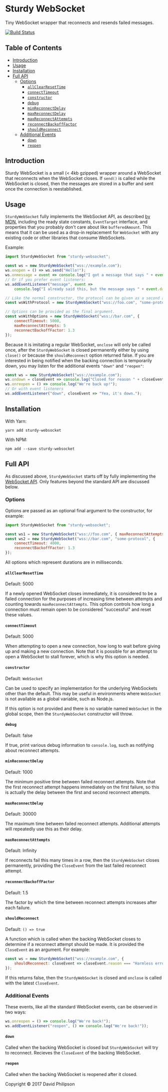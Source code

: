 # Sturdy WebSocket

Tiny WebSocket wrapper that reconnects and resends failed messages.

[![Build
Status](https://travis-ci.org/dphilipson/sturdy-websocket.svg?branch=master)](https://travis-ci.org/dphilipson/sturdy-websocket)

## Table of Contents

<!-- toc -->

- [Introduction](#introduction)
- [Usage](#usage)
- [Installation](#installation)
- [Full API](#full-api)
  * [Options](#options)
    + [`allClearResetTime`](#allclearresettime)
    + [`connectTimeout`](#connecttimeout)
    + [`constructor`](#constructor)
    + [`debug`](#debug)
    + [`minReconnectDelay`](#minreconnectdelay)
    + [`maxReconnectDelay`](#maxreconnectdelay)
    + [`maxReconnectAttempts`](#maxreconnectattempts)
    + [`reconnectBackoffFactor`](#reconnectbackofffactor)
    + [`shouldReconnect`](#shouldreconnect)
  * [Additional Events](#additional-events)
    + [`down`](#down)
    + [`reopen`](#reopen)

<!-- tocstop -->

## Introduction

Sturdy WebSocket is a small (< 4kb gzipped) wrapper around a WebSocket that
reconnects when the WebSocket closes. If `send()` is called while the WebSocket
is closed, then the messages are stored in a buffer and sent once the connection
is reestablished.

## Usage

`SturdyWebSocket` fully implements the WebSocket API, as described [by
MDN](https://developer.mozilla.org/en-US/docs/Web/API/WebSocket), including the
ready state constants, `EventTarget` interface, and properties that you probably
don't care about like `bufferedAmount`. This means that it can be used as a
drop-in replacement for `WebSocket` with any existing code or other libraries
that consume WebSockets.

Example:
```js
import SturdyWebSocket from "sturdy-websocket";

const ws = new SturdyWebSocket("wss://example.com");
ws.onopen = () => ws.send("Hello!");
ws.onmessage = event => console.log("I got a message that says " + event.data);
// Or if you prefer event listeners:
ws.addEventListener("message", event =>
    console.log("I already said this, but the message says " + event.data));

// Like the normal constructor, the protocol can be given as a second argument.
const wsWithProtocol = new SturdyWebSocket("wss://foo.com", "some-protocol");

// Options can be provided as the final argument.
const wsWithOptions = new SturdyWebSocket("wss://bar.com", {
    connectTimeout: 5000,
    maxReconnectAttempts: 5
    reconnectBackoffFactor: 1.3
});
```
Because it is imitating a regular WebSocket, `onclose` will only be called once,
after the `SturdyWebSocket` is closed permanently either by using `close()` or
because the `shouldReconnect` option returned false. If you are interested in
being notified when the backing connection is temporarily down, you may listen
for the additional events `"down"` and `"reopen"`:
```js
const ws = new SturdyWebSocket("wss://example.com");
ws.ondown = closeEvent => console.log("Closed for reason " + closeEvent.reason);
ws.onreopen = () => console.log("We're back up!");
// Or with event listeners
ws.addEventListener("down", closeEvent => "Yea, it's down.");
```

## Installation

With Yarn:
```
yarn add sturdy-websocket
```

With NPM:
```
npm add --save sturdy-websocket
```

## Full API

As discussed above, `SturdyWebSocket` starts off by fully implementing the
[WebSocket API](https://developer.mozilla.org/en-US/docs/Web/API/WebSocket).
Only features beyond the standard API are discussed below.

### Options

Options are passed as an optional final argument to the constructor, for
example:
```js
import SturdyWebSocket from "sturdy-websocket";

const ws1 = new SturdyWebSocket("wss://foo.com", { maxReconnectAttempts: 5 });
const ws2 = new SturdyWebSocket("wss://bar.com", "some-protocol", {
    connectTimeout: 4000,
    reconnectBackoffFactor: 1.3
});
```
All options which represent durations are in milliseconds.

#### `allClearResetTime`

Default: 5000

If a newly opened WebSocket closes immediately, it is considered to be a failed
connection for the purposes of increasing time between attempts and counting
towards `maxReconnectAttempts`. This option controls how long a connection must
remain open to be considered "successful" and reset these values.

#### `connectTimeout`

Default: 5000

When attempting to open a new connection, how long to wait before giving up and
making a new connection. Note that it is possible for an attempt to open a
WebSocket to stall forever, which is why this option is needed.

#### `constructor`

Default: `WebSocket`

Can be used to specify an implementation for the underlying WebSockets other
than the default. This may be useful in environments where `WebSocket` is not
available as a global variable, such as Node.js.

If this option is not provided and there is no variable named `WebSocket` in the
global scope, then the `SturdyWebSocket` constructor will throw.

#### `debug`

Default: false

If true, print various debug information to `console.log`, such as notifying
about reconnect attempts.

#### `minReconnectDelay`

Default: 1000

The minimum positive time between failed reconnect attempts. Note that the first
reconnect attempt happens immediately on the first failure, so this is actually
the delay between the first and second reconnect attempts.

#### `maxReconnectDelay`

Default: 30000

The maximum time between failed reconnect attempts. Additional attempts will
repeatedly use this as their delay.

#### `maxReconnectAttempts`

Default: Infinity

If reconnects fail this many times in a row, then the `SturdyWebSocket` closes
permanently, providing the `CloseEvent` from the last failed reconnect attempt.

#### `reconnectBackoffFactor`

Default: 1.5

The factor by which the time between reconnect attempts increases after each
failure.

#### `shouldReconnect`

Default: `() => true`

A function which is called when the backing WebSocket closes to determine if a
reconnect attempt should be made. It is provided the `CloseEvent` as an
argument. For example:
```js
const ws = new SturdyWebSocket("wss://example.com", {
    shouldReconnect: closeEvent => closeEvent.reason === "Harmless error"
});
```
If this returns false, then the `SturdyWebSocket` is closed and `onclose` is
called with the latest `CloseEvent`.

### Additional Events

These events, like all the standard WebSocket events, can be observed in two ways:
```js
ws.onreopen = () => console.log("We're back!");
ws.addEventListener("reopen", () => console.log("We're back!"));
```

#### `down`

Called when the backing WebSocket is closed but `SturdyWebSocket` will try to reconnect. Recieves the `CloseEvent` of the backing WebSocket.

#### `reopen`

Called when the backing WebSocket is reopened after it closed.

Copyright © 2017 David Philipson

